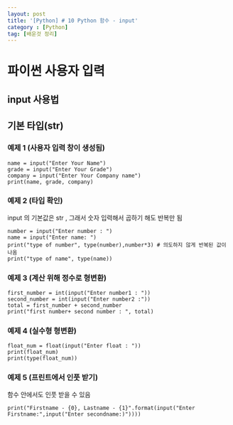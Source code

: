 ```yaml
---
layout: post
title: '[Python] # 10 Python 함수 - input'
category : [Python]
tag: [배운것 정리]
---
```


# 파이썬 사용자 입력 

## input 사용법 

## 기본 타입(str)

### 예제 1 (사용자 입력 창이 생성됨) 

```
name = input("Enter Your Name")
grade = input("Enter Your Grade")
company = input("Enter Your Company name")
print(name, grade, company)
```

### 예제 2 (타입 확인)      
input 의 기본값은 str , 그래서 숫자 입력해서 곱하기 해도 반복만 됨 

```
number = input("Enter number : ")
name = input("Enter name: ")
print("type of number", type(number),number*3) # 의도하지 않게 반복된 값이 나옴
print("type of name", type(name))
```

### 예제 3 (계산 위해 정수로 형변환)

```
first_number = int(input("Enter number1 : "))
second_number = int(input("Enter number2 :"))
total = first_number + second_number
print("first number+ second number : ", total)
```
### 예제 4 (실수형 형변환)

```
float_num = float(input("Enter float : "))
print(float_num)
print(type(float_num))
```

### 예제 5 (프린트에서 인풋 받기)

함수 안에서도 인풋 받을 수 있음 
```
print("Firstname - {0}, Lastname - {1}".format(input("Enter Firstname:",input("Enter secondname:)"))))
```
